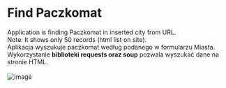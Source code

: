 # Find Paczkomat
Application is finding Paczkomat in inserted city from URL. <br>
Note: It shows only 50 records (html list on site).<br>
Aplikacja wyszukuje paczkomat według podanego w formularzu Miasta.<br>
Wykorzystanie <b>biblioteki requests oraz soup</b> pozwala wyszukać dane na stronie HTML. <br>
<br>
![image](https://user-images.githubusercontent.com/66377435/201891900-6f67f53e-98dc-4e70-81f8-ba09a2f8592f.png)



